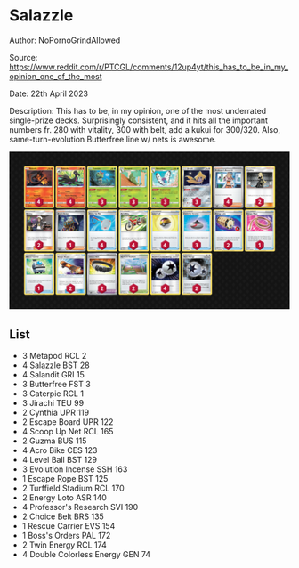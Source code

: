 # Salazzle

Author: NoPornoGrindAllowed

Source: <https://www.reddit.com/r/PTCGL/comments/12up4yt/this_has_to_be_in_my_opinion_one_of_the_most>

Date: 22th April 2023

Description: This has to be, in my opinion, one of the most underrated single-prize decks. Surprisingly consistent, and it hits all the important numbers fr. 280 with vitality, 300 with belt, add a kukui for 300/320. Also, same-turn-evolution Butterfree line w/ nets is awesome.

![decklist](../../images/SVI/Salazzle/1-%20Salazzle.png)

## List

* 3 Metapod RCL 2
* 4 Salazzle BST 28
* 4 Salandit GRI 15
* 3 Butterfree FST 3
* 3 Caterpie RCL 1
* 3 Jirachi TEU 99
* 2 Cynthia UPR 119
* 2 Escape Board UPR 122
* 4 Scoop Up Net RCL 165
* 2 Guzma BUS 115
* 4 Acro Bike CES 123
* 4 Level Ball BST 129
* 3 Evolution Incense SSH 163
* 1 Escape Rope BST 125
* 2 Turffield Stadium RCL 170
* 2 Energy Loto ASR 140
* 4 Professor's Research SVI 190
* 2 Choice Belt BRS 135
* 1 Rescue Carrier EVS 154
* 1 Boss's Orders PAL 172
* 2 Twin Energy RCL 174
* 4 Double Colorless Energy GEN 74
